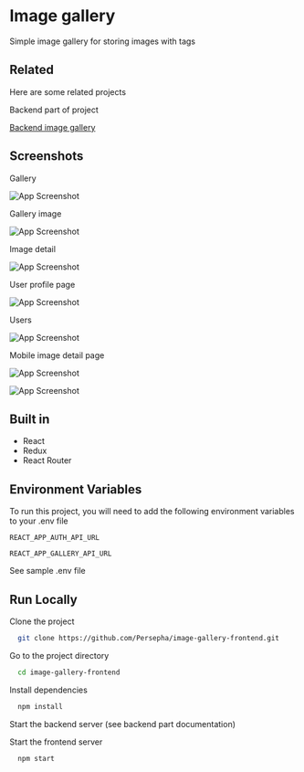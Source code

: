 
# Image gallery

Simple image gallery for storing images with tags

## Related

Here are some related projects

Backend part of project

[Backend image gallery](https://github.com/Persepha/image-gallery)


## Screenshots

Gallery

![App Screenshot](preview/3.png)

Gallery image

![App Screenshot](preview/4.png)

Image detail

![App Screenshot](preview/5.png)

User profile page

![App Screenshot](preview/1.png)

Users

![App Screenshot](preview/2.PNG)

Mobile image detail page

![App Screenshot](preview/6.PNG)

![App Screenshot](preview/7.PNG)


##  Built in
- React
- Redux
- React Router


## Environment Variables

To run this project, you will need to add the following environment variables to your .env file

`REACT_APP_AUTH_API_URL`

`REACT_APP_GALLERY_API_URL`

See sample .env file
## Run Locally

Clone the project

```bash
  git clone https://github.com/Persepha/image-gallery-frontend.git
```

Go to the project directory

```bash
  cd image-gallery-frontend
```

Install dependencies

```bash
  npm install
```

Start the backend server (see backend part documentation)

Start the frontend server

```bash
  npm start
```
